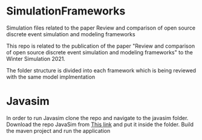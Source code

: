 # SimulationFrameworks
Simulation files related to the paper Review and comparison of open source discrete event simulation and modeling frameworks

This repo is related to the publication of the paper "Review and comparison of open source discrete event simulation and modeling frameworks" to the Winter Simulation 2021. 

The folder structure is divided into each framework which is being reviewed with the same model implmentation


# Javasim

In order to run Javasim clone the repo and navigate to the javasim folder. 
Download the repo JavaSim from [This link](https://github.com/nmcl/JavaSim)  and put it inside the folder. 
Build the maven project and run the application


